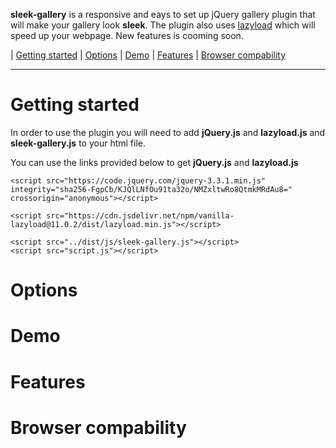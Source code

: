 **sleek-gallery** is a responsive and eays to set up jQuery gallery plugin that will make your gallery look **sleek**. The plugin also uses [lazyload](https://github.com/verlok/lazyload) which will speed up your webpage. New features is cooming soon.

| [Getting started](#getting-started) | [Options](#goptions) | [Demo](#demo) | [Features](#features) | [Browser compability](#browser-compability)
***
# Getting started
In order to use the plugin you will need to add **jQuery.js** and **lazyload.js** and **sleek-gallery.js** to your html file.

You can use the links provided below to get **jQuery.js** and **lazyload.js**
```
<script src="https://code.jquery.com/jquery-3.3.1.min.js" integrity="sha256-FgpCb/KJQlLNfOu91ta32o/NMZxltwRo8QtmkMRdAu8=" crossorigin="anonymous"></script>

<script src="https://cdn.jsdelivr.net/npm/vanilla-lazyload@11.0.2/dist/lazyload.min.js"></script>
		
<script src="../dist/js/sleek-gallery.js"></script>
<script src="script.js"></script>
```


# Options

# Demo

# Features

# Browser compability
